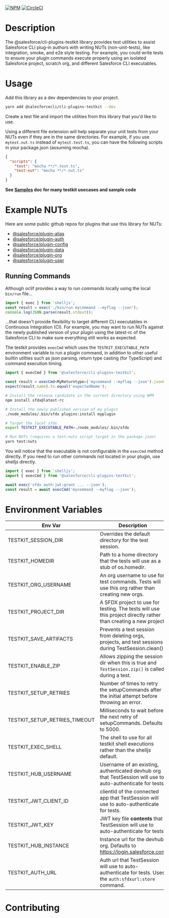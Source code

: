 [![NPM](https://img.shields.io/npm/v/@salesforce/cli-plugins-testkit.svg)](https://www.npmjs.com/package/@salesforce/cli-plugins-testkit)
[![CircleCI](https://circleci.com/gh/salesforcecli/cli-plugins-testkit.svg?style=svg&circle-token=2377ca31221869e9d13448313620486da80e595f)](https://circleci.com/gh/salesforcecli/cli-plugins-testkit)

# Description

The @salesforce/cli-plugins-testkit library provides test utilities to assist Salesforce CLI plug-in authors with writing NUTs (non-unit-tests), like integration, smoke, and e2e style testing. For example, you could write tests to ensure your plugin commands execute properly using an isolated Salesforce project, scratch org, and different Salesforce CLI executables.

# Usage

Add this library as a dev dependencies to your project.

```bash
yarn add @salesforcecli/cli-plugins-testkit --dev
```

Create a test file and import the utilities from this library that you'd like to use.

Using a different file extension will help separate your unit tests from your NUTs even if they are in the same directories. For example, if you use `mytest.nut.ts` instead of `mytest.test.ts`, you can have the following scripts in your package.json (assuming mocha).

```json
{
  "scripts": {
    "test": "mocha **/*.test.ts",
    "test-nut": "mocha **/*.nut.ts"
  }
}
```

**See [Samples](./SAMPLES.md) doc for many testkit usecases and sample code**

# Example NUTs

Here are some public github repos for plugins that use this library for NUTs:

- [@salesforce/plugin-alias](https://github.com/salesforcecli/plugin-alias/blob/main/test/commands/alias/set.nut.ts)
- [@salesforce/plugin-auth](https://github.com/salesforcecli/plugin-auth/blob/main/test/commands/auth/list.nut.ts)
- [@salesforce/plugin-config](https://github.com/salesforcecli/plugin-config/blob/main/test/commands/config/list.nut.ts)
- [@salesforce/plugin-data](https://github.com/salesforcecli/data/blob/main/packages/plugin-data/test/commands/force/data/tree/dataTree.nut.ts)
- [@salesforce/plugin-org](https://github.com/salesforcecli/plugin-org/blob/main/test/nut/commands/force/org/org.nut.ts)
- [@salesforce/plugin-user](https://github.com/salesforcecli/plugin-user/blob/main/test/allCommands.nut.ts)

## Running Commands

Although oclif provides a way to run commands locally using the local `bin/run` file...

```typescript
import { exec } from 'shelljs';
const result = exec('./bin/run mycommand --myflag --json');
console.log(JSON.parse(result.stdout));
```

...that doesn't provide flexibility to target different CLI executables in Continuous Integration (CI). For example, you may want to run NUTs against the newly published version of your plugin using the latest-rc of the Salesforce CLI to make sure everything still works as expected.

The testkit provides `execCmd` which uses the `TESTKIT_EXECUTABLE_PATH` environment variable to run a plugin command, in addition to other useful builtin utilties such as json parsing, return type casting (for TypeScript) and command execution timing.

```typescript
import { execCmd } from '@salesforce/cli-plugins-testkit';

const result = execCmd<MyReturntype>('mycommand --myflag --json').jsonOutput;
expect(result.name).to.equal('expectedName');
```

```bash
# Install the release candidate in the current directory using NPM
npm install sfdx@latest-rc

# Install the newly published version of my plugin
./node_modules/.bin/sfdx plugins:install myplugin

# Target the local sfdx
export TESTKIT_EXECUTABLE_PATH=./node_modules/.bin/sfdx

# Run NUTs (requires a test:nuts script target in the package.json)
yarn test:nuts
```

You will notice that the executable is not configurable in the `execCmd` method directly. If you need to run other commands not located in your plugin, use shelljs directly.

```typescript
import { exec } from 'shelljs';
import { execCmd } from '@salesforce/cli-plugins-testkit';

await exec('sfdx auth:jwt:grant ... --json');
const result = await execCmd('mycommand --myflag --json');
```

# Environment Variables

| Env Var                       | Description                                                                                                     |
| ----------------------------- | --------------------------------------------------------------------------------------------------------------- |
| TESTKIT_SESSION_DIR           | Overrides the default directory for the test session.                                                           |
| TESTKIT_HOMEDIR               | Path to a home directory that the tests will use as a stub of os.homedir.                                       |
| TESTKIT_ORG_USERNAME          | An org username to use for test commands. Tests will use this org rather than creating new orgs.                |
| TESTKIT_PROJECT_DIR           | A SFDX project to use for testing. The tests will use this project directly rather than creating a new project. |
| TESTKIT_SAVE_ARTIFACTS        | Prevents a test session from deleting orgs, projects, and test sessions during TestSession.clean().             |
| TESTKIT_ENABLE_ZIP            | Allows zipping the session dir when this is true and `TestSession.zip()` is called during a test.               |
| TESTKIT_SETUP_RETRIES         | Number of times to retry the setupCommands after the initial attempt before throwing an error.                  |
| TESTKIT_SETUP_RETRIES_TIMEOUT | Milliseconds to wait before the next retry of setupCommands. Defaults to 5000.                                  |
| TESTKIT_EXEC_SHELL            | The shell to use for all testkit shell executions rather than the shelljs default.                              |
| TESTKIT_HUB_USERNAME          | Username of an existing, authenticated devhub org that TestSession will use to auto-authenticate for tests.     |
| TESTKIT_JWT_CLIENT_ID         | clientId of the connected app that TestSession will use to auto-authenticate for tests.                         |
| TESTKIT_JWT_KEY               | JWT key file **contents** that TestSession will use to auto-authenticate for tests.                             |
| TESTKIT_HUB_INSTANCE          | Instance url for the devhub org. Defaults to https://login.salesforce.com                                       |
| TESTKIT_AUTH_URL              | Auth url that TestSession will use to auto-authenticate for tests. Uses the `auth:sfdxurl:store` command.       |

# Contributing
